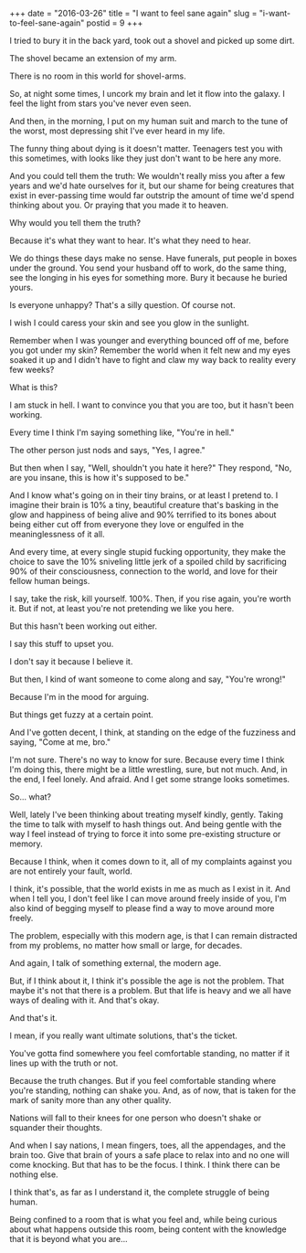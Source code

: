 +++
date = "2016-03-26"
title = "I want to feel sane again"
slug = "i-want-to-feel-sane-again"
postid = 9
+++

I tried to bury it in the back yard, took out a shovel and picked up some dirt.

The shovel became an extension of my arm.

There is no room in this world for shovel-arms.

So, at night some times, I uncork my brain and let it flow into the galaxy. I feel the light from stars you've never even seen.

And then, in the morning, I put on my human suit and march to the tune of the worst, most depressing shit I've ever heard in my life.

The funny thing about dying is it doesn't matter. Teenagers test you with this sometimes, with looks like they just don't want to be here any more.

And you could tell them the truth: We wouldn't really miss you after a few years and we'd hate ourselves for it, but our shame for being creatures that exist in ever-passing time would far outstrip the amount of time we'd spend thinking about you. Or praying that you made it to heaven.

Why would you tell them the truth?

Because it's what they want to hear. It's what they need to hear.

We do things these days make no sense. Have funerals, put people in boxes under the ground. You send your husband off to work, do the same thing, see the longing in his eyes for something more. Bury it because he buried yours.

Is everyone unhappy? That's a silly question. Of course not.

I wish I could caress your skin and see you glow in the sunlight.

Remember when I was younger and everything bounced off of me, before you got under my skin? Remember the world when it felt new and my eyes soaked it up and I didn't have to fight and claw my way back to reality every few weeks?

What is this?

I am stuck in hell. I want to convince you that you are too, but it hasn't been working.

Every time I think I'm saying something like, "You're in hell."

The other person just nods and says, "Yes, I agree."

But then when I say, "Well, shouldn't you hate it here?" They respond, "No, are you insane, this is how it's supposed to be."

And I know what's going on in their tiny brains, or at least I pretend to. I imagine their brain is 10% a tiny, beautiful creature that's basking in the glow and happiness of being alive and 90% terrified to its bones about being either cut off from everyone they love or engulfed in the meaninglessness of it all.

And every time, at every single stupid fucking opportunity, they make the choice to save the 10% sniveling little jerk of a spoiled child by sacrificing 90% of their consciousness, connection to the world, and love for their fellow human beings.

I say, take the risk, kill yourself. 100%. Then, if you rise again, you're worth it. But if not, at least you're not pretending we like you here.

But this hasn't been working out either. 

I say this stuff to upset you.

I don't say it because I believe it.

But then, I kind of want someone to come along and say, "You're wrong!" 

Because I'm in the mood for arguing.

But things get fuzzy at a certain point.

And I've gotten decent, I think, at standing on the edge of the fuzziness and saying, "Come at me, bro."

I'm not sure. There's no way to know for sure. Because every time I think I'm doing this, there might be a little wrestling, sure, but not much. And, in the end, I feel lonely. And afraid. And I get some strange looks sometimes.

So... what?

Well, lately I've been thinking about treating myself kindly, gently. Taking the time to talk with myself to hash things out. And being gentle with the way I feel instead of trying to force it into some pre-existing structure or memory.

Because I think, when it comes down to it, all of my complaints against you are not entirely your fault, world.

I think, it's possible, that the world exists in me as much as I exist in it. And when I tell you, I don't feel like I can move around freely inside of you, I'm also kind of begging myself to please find a way to move around more freely.

The problem, especially with this modern age, is that I can remain distracted from my problems, no matter how small or large, for decades.

And again, I talk of something external, the modern age.

But, if I think about it, I think it's possible the age is not the problem. That maybe it's not that there is a problem. But that life is heavy and we all have ways of dealing with it. And that's okay.

And that's it.

I mean, if you really want ultimate solutions, that's the ticket.

You've gotta find somewhere you feel comfortable standing, no matter if it lines up with the truth or not.

Because the truth changes. But if you feel comfortable standing where you're standing, nothing can shake you. And, as of now, that is taken for the mark of sanity more than any other quality.

Nations will fall to their knees for one person who doesn't shake or squander their thoughts.

And when I say nations, I mean fingers, toes, all the appendages, and the brain too. Give that brain of yours a safe place to relax into and no one will come knocking. But that has to be the focus. I think. I think there can be nothing else.

I think that's, as far as I understand it, the complete struggle of being human.

Being confined to a room that is what you feel and, while being curious about what happens outside this room, being content with the knowledge that it is beyond what you are...











